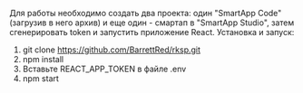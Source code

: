 Для работы необходимо создать два проекта: один "SmartApp Code" (загрузив в него архив) и еще один - смартап в "SmartApp Studio", затем сгенерировать token и запустить приложение React.
Установка и запуск:
1. git clone https://github.com/BarrettRed/rksp.git
2. npm install
3. Вставьте REACT_APP_TOKEN в файле .env
4. npm start